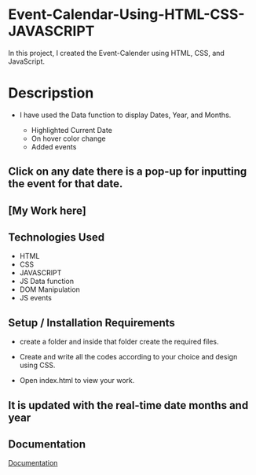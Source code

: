 # Event-Calendar-Using-HTML-CSS-JAVASCRIPT
In this project, I created the Event-Calender using HTML, CSS, and JavaScript.





# Descripstion

- I have used the Data function to display Dates, Year, and Months.
   
   - Highlighted Current Date
   - On hover color change
   - Added events

## Click on any date there is a pop-up for inputting the event for that date.

## [My Work here]



## Technologies Used

- HTML
- CSS
- JAVASCRIPT
- JS Data function
- DOM Manipulation
- JS events
## Setup / Installation Requirements

- create a folder and inside that folder create the required files.

- Create and write all the codes according to your choice and design using CSS.
 
- Open index.html to view your work.



## It is updated with the real-time date months and year

## Documentation

[Documentation](https://github.com/manohar72singh/Calendar)
